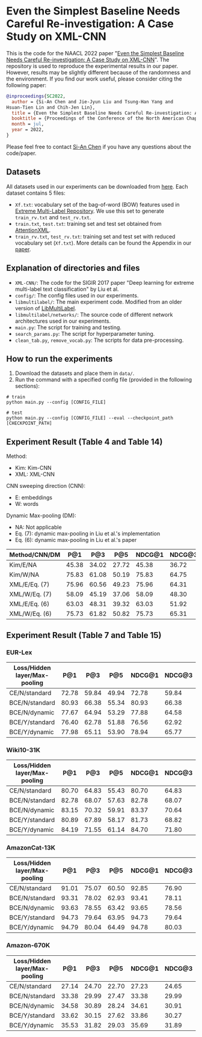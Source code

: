 # Even the Simplest Baseline Needs Careful Re-investigation: A Case Study on XML-CNN

This is the code for the NAACL 2022 paper "[Even the Simplest Baseline Needs Careful Re-investigation: A Case Study on XML-CNN](https://www.csie.ntu.edu.tw/~cjlin/papers/xmlcnn/xml_cnn_study.pdf)".
The repository is used to reproduce the experimental results in our paper.
However, results may be slightly different because of the randomness and the environment.
If you find our work useful, please consider citing the following paper:
```bib
@inproceedings{SC2022,
  author = {Si-An Chen and Jie-Jyun Liu and Tsung-Han Yang and
Hsuan-Tien Lin and Chih-Jen Lin},
  title = {Even the Simplest Baseline Needs Careful Re-investigation: A Case Study on {XML-CNN}},
  booktitle = {Proceedings of the Conference of the North American Chapter of the Association for Computational Linguistics (NAACL)},
  month = jul,
  year = 2022,
}
```
Please feel free to contact [Si-An Chen](https://scholar.google.com/citations?hl=en&user=XtkmEncAAAAJ) if you have any questions about the code/paper.


## Datasets
All datasets used in our experiments can be downloaded from [here](https://drive.google.com/drive/folders/1Z_Xs6zr8NNOWSFfJX5R-6eStEijsZUrZ?usp=sharing).
Each dataset contains 5 files:
- `Xf.txt`: vocabulary set of the bag-of-word (BOW) features used in [Extreme Multi-Label Repository](http://manikvarma.org/downloads/XC/XMLRepository.html). We use this set to generate `train_rv.txt` and `test_rv.txt`.
- `train.txt`, `test.txt`: training set and test set obtained from [AttentionXML](https://github.com/yourh/AttentionXML).
- `train_rv.txt`, `test_rv.txt`: training set and test set with reduced vocabulary set (`Xf.txt`).
More details can be found the Appendix in our [paper](https://www.csie.ntu.edu.tw/~cjlin/papers/xmlcnn/xml_cnn_study.pdf).


## Explanation of directories and files
- `XML-CNN/`: The code for the SIGIR 2017 paper "Deep learning for extreme multi-label text classification" by Liu et al.
- `config/`: The config files used in our experiments.
- `libmultilabel/`: The main experiment code. Modified from an older version of [LibMultiLabel](https://github.com/ASUS-AICS/LibMultiLabel).
- `libmultilabel/networks/`: The source code of different network architectures used in our experiments.
- `main.py`: The script for training and testing.
- `search_params.py`: The script for hyperparameter tuning.
- `clean_tab.py`, `remove_vocab.py`: The scripts for data pre-processing.


## How to run the experiments
1. Download the datasets and place them in `data/`.
2. Run the command with a specified config file (provided in the following sections):
```
# train
python main.py --config [CONFIG_FILE]

# test
python main.py --config [CONFIG_FILE] --eval --checkpoint_path [CHECKPOINT_PATH]
```


## Experiment Result (Table 4 and Table 14)
Method:
- Kim: Kim-CNN
- XML: XML-CNN

CNN sweeping direction (CNN):
- E: embeddings
- W: words

Dynamic Max-pooling (DM):
- NA: Not applicable
- Eq. (7): dynamic max-pooling in Liu et al.'s implementation
- Eq. (6): dynamic max-pooling in Liu et al.'s paper

| Method/CNN/DM | P@1 | P@3 | P@5 | NDCG@1 | NDCG@3 | NDCG@5 | Config |
|---|---|---|---|---|---|---|---|
| Kim/E/NA | 45.38 | 34.02 | 27.72 | 45.38 | 36.72 | 33.04 | [Cfg](config/EUR-Lex/kim_cnn_v2_nt.yml) |
| Kim/W/NA | 75.83 | 61.08 | 50.19 | 75.83 | 64.75 | 58.93 | [Cfg](config/EUR-Lex/kim_cnn_v2.yml) |
| XML/E/Eq. (7) | 75.96 | 60.56 | 49.23 | 75.96 | 64.31 | 58.20 | [Cfg](config/EUR-Lex/xml_cnn_liu_nt.yml) |
| XML/W/Eq. (7) | 58.09 | 45.19 | 37.06 | 58.09 | 48.30 | 43.81 | [Cfg](config/EUR-Lex/xml_cnn_liu.yml) |
| XML/E/Eq. (6) | 63.03 | 48.31 | 39.32 | 63.03 | 51.92 | 46.88 | [Cfg](config/EUR-Lex/xml_cnn_nt.yml) |
| XML/W/Eq. (6) | 75.73 | 61.82 | 50.82 | 75.73 | 65.31 | 59.54 | [Cfg](config/EUR-Lex/xml_cnn.yml) |


## Experiment Result (Table 7 and Table 15)

### EUR-Lex
| Loss/Hidden layer/Max-pooling | P@1 | P@3 | P@5 | NDCG@1 | NDCG@3 | NDCG@5 | Config |
|---|---|---|---|---|---|---|---|
| CE/N/standard  | 72.78 | 59.84 | 49.94 | 72.78 | 59.84 | 49.94 | [Cfg](config/EUR-Lex/kim_cnn_v2_best.yml) |
| BCE/N/standard | 80.93 | 66.38 | 55.34 | 80.93 | 66.38 | 55.34 | [Cfg](config/EUR-Lex/kim_cnn_v2_mlce_best.yml) |
| BCE/N/dynamic  | 77.67 | 64.94 | 53.29 | 77.88 | 64.58 | 53.38 | [Cfg](config/EUR-Lex/xml_cnn_nh_np2_best.yml) |
| BCE/Y/standard | 76.40 | 62.78 | 51.88 | 76.56 | 62.92 | 51.84 | [Cfg](config/EUR-Lex/xml_cnn_np1_best.yml) |
| BCE/Y/dynamic  | 77.98 | 65.11 | 53.90 | 78.94 | 65.77 | 54.15 | [Cfg](config/EUR-Lex/xml_cnn_np2_best.yml) |

### Wiki10-31K
| Loss/Hidden layer/Max-pooling | P@1 | P@3 | P@5 | NDCG@1 | NDCG@3 | NDCG@5 | Config |
|---|---|---|---|---|---|---|---|
| CE/N/standard  | 80.70 | 64.83 | 55.43 | 80.70 | 64.83 | 55.43 | [Cfg](config/Wiki10-31K/kim_cnn_v2_best.yml) |
| BCE/N/standard | 82.78 | 68.07 | 57.63 | 82.78 | 68.07 | 57.63 | [Cfg](config/Wiki10-31K/kim_cnn_v2_mlce_best.yml) |
| BCE/N/dynamic  | 83.15 | 70.32 | 59.91 | 83.37 | 70.64 | 60.16 | [Cfg](config/Wiki10-31K/xml_cnn_nh_np8_best.yml) |
| BCE/Y/standard | 80.89 | 67.89 | 58.17 | 81.73 | 68.82 | 58.65 | [Cfg](config/Wiki10-31K/xml_cnn_np1_best.yml) |
| BCE/Y/dynamic  | 84.19 | 71.55 | 61.14 | 84.70 | 71.80 | 61.03 | [Cfg](config/Wiki10-31K/xml_cnn_np8_best.yml) |

### AmazonCat-13K
| Loss/Hidden layer/Max-pooling | P@1 | P@3 | P@5 | NDCG@1 | NDCG@3 | NDCG@5 | Config |
|---|---|---|---|---|---|---|---|
| CE/N/standard  | 91.01 | 75.07 | 60.50 | 92.85 | 76.90 | 61.76 | [Cfg](config/AmazonCat-13K/kim_cnn_v2_best.yml) |
| BCE/N/standard | 93.31 | 78.02 | 62.93 | 93.41 | 78.11 | 62.95 | [Cfg](config/AmazonCat-13K/kim_cnn_v2_mlce_best.yml) |
| BCE/N/dynamic  | 93.63 | 78.55 | 63.42 | 93.65 | 78.56 | 63.41 | [Cfg](config/AmazonCat-13K/xml_cnn_nh_np8_best.yml) |
| BCE/Y/standard | 94.73 | 79.64 | 63.95 | 94.73 | 79.64 | 63.94 | [Cfg](config/AmazonCat-13K/xml_cnn_np1_best.yml) |
| BCE/Y/dynamic  | 94.79 | 80.04 | 64.49 | 94.78 | 80.03 | 64.52 | [Cfg](config/AmazonCat-13K/xml_cnn_np8_best.yml) |

### Amazon-670K
| Loss/Hidden layer/Max-pooling | P@1 | P@3 | P@5 | NDCG@1 | NDCG@3 | NDCG@5 | Config |
|---|---|---|---|---|---|---|---|
| CE/N/standard  | 27.14 | 24.70 | 22.70 | 27.23 | 24.65 | 22.70 | [Cfg](config/Amazon-670K/kim_cnn_v2_best.yml) |
| BCE/N/standard | 33.38 | 29.99 | 27.47 | 33.38 | 29.99 | 27.47 | [Cfg](config/Amazon-670K/kim_cnn_v2_mlce_best.yml) |
| BCE/N/dynamic  | 34.58 | 30.89 | 28.24 | 34.61 | 30.91 | 28.25 | [Cfg](config/Amazon-670K/xml_cnn_nh_np2_best.yml) |
| BCE/Y/standard | 33.62 | 30.15 | 27.62 | 33.86 | 30.27 | 27.69 | [Cfg](config/Amazon-670K/xml_cnn_np1_best.yml) |
| BCE/Y/dynamic  | 35.53 | 31.82 | 29.03 | 35.69 | 31.89 | 29.08 | [Cfg](config/Amazon-670K/xml_cnn_np2_best.yml) |
